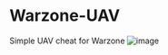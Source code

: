 # Warzone-UAV
Simple UAV cheat for Warzone
![image](https://user-images.githubusercontent.com/54918009/126591429-bd207e2d-625d-4c7b-a373-ecea6e080a21.png)


